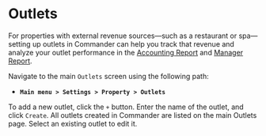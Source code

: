 # Outlets

For properties with external revenue sources—such as a restaurant or spa—setting up outlets in Commander can help you track that revenue and analyze your outlet performance in the [Accounting Report](https://mews-systems.gitbook.io/guide/commander/reports/accounting-report) and [Manager Report](https://mews-systems.gitbook.io/guide/commander/reports/manager-report). 

Navigate to the main `Outlets` screen using the following path:

* **`Main menu > Settings > Property > Outlets`**

To add a new outlet, click the `+` button. Enter the name of the outlet, and click `Create`. All outlets created in Commander are listed on the main Outlets page. Select an existing outlet to edit it. 

